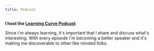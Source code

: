 ```yaml
---
title: Podcast
---
```


**I host the [Learning Curve Podcast](https://learningcurve.dev)**

Since i'm always learning, it's important that I share and discuss what's interesting. With every episode I'm becoming a better speaker and it's making me discoverable to other like minded folks.
